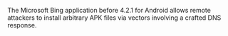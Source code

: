 The Microsoft Bing application before 4.2.1 for Android allows remote attackers to install arbitrary APK files via vectors involving a crafted DNS response.